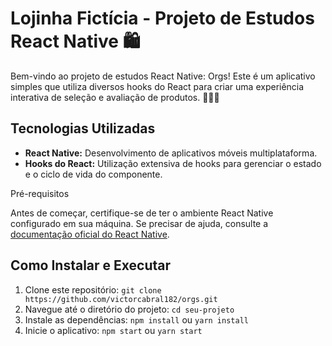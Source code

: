 # Lojinha Fictícia - Projeto de Estudos React Native 🛍️

Bem-vindo ao projeto de estudos React Native: Orgs!
Este é um aplicativo simples que utiliza diversos hooks do React para criar uma experiência interativa de seleção e avaliação de produtos. 👩‍💻🚀

## Tecnologias Utilizadas

- **React Native:** Desenvolvimento de aplicativos móveis multiplataforma.
- **Hooks do React:** Utilização extensiva de hooks para gerenciar o estado e o ciclo de vida do componente.

Pré-requisitos

Antes de começar, certifique-se de ter o ambiente React Native configurado em sua máquina. Se precisar de ajuda, consulte a [documentação oficial do React Native](https://reactnative.dev/docs/getting-started).

## Como Instalar e Executar

1. Clone este repositório: `git clone https://github.com/victorcabral182/orgs.git`
2. Navegue até o diretório do projeto: `cd seu-projeto`
3. Instale as dependências: `npm install` ou `yarn install`
4. Inicie o aplicativo: `npm start` ou `yarn start`
